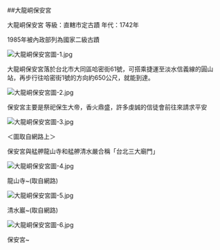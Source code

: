 ##大龍峒保安宮

大龍峒保安宮
等級：直轄市定古蹟
年代：1742年

1985年被內政部列為國家二級古蹟

![大龍峒保安宮圖-1.jpg](%E5%A4%A7%E9%BE%8D%E5%B3%92%E4%BF%9D%E5%AE%89%E5%AE%AE%E5%9C%96-1.jpg)

大龍峒保安宮落於台北市大同區哈密街61號，可搭乘捷運至淡水信義線的圓山站，再步行往哈密街1號的方向約650公尺，就能到達。

![大龍峒保安宮圖-2.jpg](%E5%A4%A7%E9%BE%8D%E5%B3%92%E4%BF%9D%E5%AE%89%E5%AE%AE%E5%9C%96-2.jpg)

保安宮主要是祭祀保生大帝，香火鼎盛，許多虔誠的信徒會前往來請求平安

![大龍峒保安宮圖-3.jpg](%E5%A4%A7%E9%BE%8D%E5%B3%92%E4%BF%9D%E5%AE%89%E5%AE%AE%E5%9C%96-3.jpg)

＜圖取自網路上＞

保安宮與艋舺龍山寺和艋舺清水嚴合稱「台北三大廟門」

![大龍峒保安宮圖-4.jpg](%E5%A4%A7%E9%BE%8D%E5%B3%92%E4%BF%9D%E5%AE%89%E5%AE%AE%E5%9C%96-4.jpg)

龍山寺~(取自網路)

![大龍峒保安宮圖-5.jpg](%E5%A4%A7%E9%BE%8D%E5%B3%92%E4%BF%9D%E5%AE%89%E5%AE%AE%E5%9C%96-5.jpg)

清水巖~(取自網路)

![大龍峒保安宮圖-6.jpg](%E5%A4%A7%E9%BE%8D%E5%B3%92%E4%BF%9D%E5%AE%89%E5%AE%AE%E5%9C%96-6.jpg)

保安宮~
